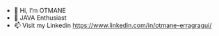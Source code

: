 - 👋 Hi, I’m OTMANE
- 👀 JAVA Enthusiast 
- 📫 Visit my Linkedin https://www.linkedin.com/in/otmane-erragragui/
 
<!---
OTMANEER/OTMANEER is a ✨ special ✨ repository because its `README.md` (this file) appears on your GitHub profile.
You can click the Preview link to take a look at your changes.
--->
